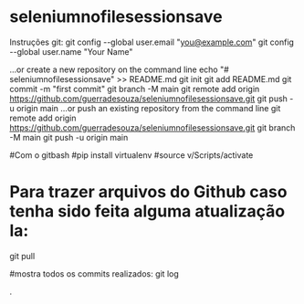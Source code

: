 # seleniumnofilesessionsave

Instruções git:
git config --global user.email "you@example.com"
git config --global user.name "Your Name"


…or create a new repository on the command line
echo "# seleniumnofilesessionsave" >> README.md
git init
git add README.md
git commit -m "first commit"
git branch -M main
git remote add origin https://github.com/guerradesouza/seleniumnofilesessionsave.git
git push -u origin main
…or push an existing repository from the command line
git remote add origin https://github.com/guerradesouza/seleniumnofilesessionsave.git
git branch -M main
git push -u origin main

#Com o gitbash
#pip install virtualenv
#source v/Scripts/activate

# Para trazer arquivos do Github caso tenha sido feita alguma atualização la:
git pull

#mostra todos os commits realizados:
git log

.
